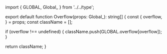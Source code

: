 import { GLOBAL, Global_ } from '../../type';

export default function Overflow(props: Global_): string[] {
  const {
    overflow,
  } = props;
  const className = [];

  if (overflow !== undefined) {
    className.push(GLOBAL.overflow[overflow]);
  }

  return className;
}
